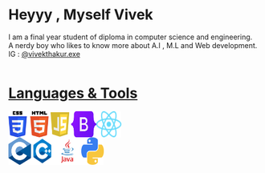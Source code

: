 <h1>Heyyy ,  Myself Vivek</h1> 
<p>I am a final year student of diploma in computer science and engineering.         
<br>A nerdy boy who likes to know more about A.I , M.L and Web development.
<br> IG : <a href="https://www.instagram.com/vivekthakur.exe/">@vivekthakur.exe</p>

<div style="display:flex"><h1>Languages & Tools</h1></div>

<div style="display:flex">
<img src="Daco.png" width="80px">
<img src="js.png" width="45px">
<img src="Bootstrap_logo.svg.png" width="50px">
<img src="React-icon.svg" width="50px">
</div>


<div style="display:flex">
<img src="C_Programming_Language.svg" width="45px">
<img src="cpp.png" width="45px">
<img src="java.png" width="55px" height="55px">
<img src="py.png" width="45px">
</div>

